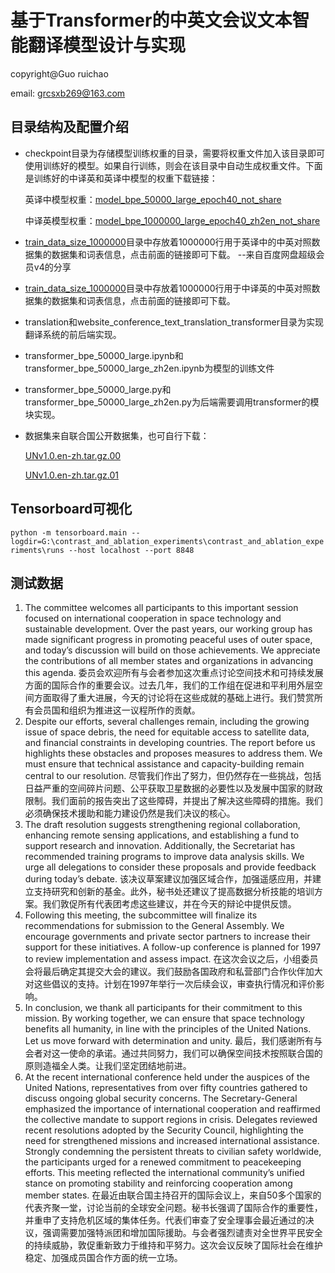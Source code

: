 # 基于Transformer的中英文会议文本智能翻译模型设计与实现
copyright@Guo ruichao 

email: grcsxb269@163.com

## 目录结构及配置介绍

- checkpoint目录为存储模型训练权重的目录，需要将权重文件加入该目录即可使用训练好的模型。如果自行训练，则会在该目录中自动生成权重文件。下面是训练好的中译英和英译中模型的权重下载链接：

  英译中模型权重：[model_bpe_50000_large_epoch40_not_share]( https://pan.baidu.com/s/1kBc4mF841_PdPDPhvMYUwQ?pwd=mjam)

  中译英模型权重：[model_bpe_1000000_large_epoch40_zh2en_not_share]( https://pan.baidu.com/s/1kBc4mF841_PdPDPhvMYUwQ?pwd=mjam)

- [train_data_size_1000000]( https://pan.baidu.com/s/1kBc4mF841_PdPDPhvMYUwQ?pwd=mjam)目录中存放着1000000行用于英译中的中英对照数据集的数据集和词表信息，点击前面的链接即可下载。
  --来自百度网盘超级会员v4的分享

- [train_data_size_1000000]( https://pan.baidu.com/s/1kBc4mF841_PdPDPhvMYUwQ?pwd=mjam)目录中存放着1000000行用于中译英的中英对照数据集的数据集和词表信息，点击前面的链接即可下载。

- translation和website_conference_text_translation_transformer目录为实现翻译系统的前后端实现。

- transformer_bpe_50000_large.ipynb和transformer_bpe_50000_large_zh2en.ipynb为模型的训练文件

- transformer_bpe_50000_large.py和transformer_bpe_50000_large_zh2en.py为后端需要调用transformer的模块实现。

- 数据集来自联合国公开数据集，也可自行下载：

  [UNv1.0.en-zh.tar.gz.00](https://www.un.org/dgacm/sites/www.un.org.dgacm/files/files/UNCORPUS/UNv1.0.en-zh.tar.gz.00)

  [UNv1.0.en-zh.tar.gz.01](https://www.un.org/dgacm/sites/www.un.org.dgacm/files/files/UNCORPUS/UNv1.0.en-zh.tar.gz.01)

  

## Tensorboard可视化
`python -m tensorboard.main --logdir=G:\contrast_and_ablation_experiments\contrast_and_ablation_experiments\runs --host localhost --port 8848`

## 测试数据
1. The committee welcomes all participants to this important session focused on international cooperation in space technology and sustainable development. Over the past years, our working group has made significant progress in promoting peaceful uses of outer space, and today’s discussion will build on those achievements. We appreciate the contributions of all member states and organizations in advancing this agenda.
委员会欢迎所有与会者参加这次重点讨论空间技术和可持续发展方面的国际合作的重要会议。过去几年，我们的工作组在促进和平利用外层空间方面取得了重大进展，今天的讨论将在这些成就的基础上进行。我们赞赏所有会员国和组织为推进这一议程所作的贡献。
2. Despite our efforts, several challenges remain, including the growing issue of space debris, the need for equitable access to satellite data, and financial constraints in developing countries. The report before us highlights these obstacles and proposes measures to address them. We must ensure that technical assistance and capacity-building remain central to our resolution.
尽管我们作出了努力，但仍然存在一些挑战，包括日益严重的空间碎片问题、公平获取卫星数据的必要性以及发展中国家的财政限制。我们面前的报告突出了这些障碍，并提出了解决这些障碍的措施。我们必须确保技术援助和能力建设仍然是我们决议的核心。
3. The draft resolution suggests strengthening regional collaboration, enhancing remote sensing applications, and establishing a fund to support research and innovation. Additionally, the Secretariat has recommended training programs to improve data analysis skills. We urge all delegations to consider these proposals and provide feedback during today’s debate.
该决议草案建议加强区域合作，加强遥感应用，并建立支持研究和创新的基金。此外，秘书处还建议了提高数据分析技能的培训方案。我们敦促所有代表团考虑这些建议，并在今天的辩论中提供反馈。
4. Following this meeting, the subcommittee will finalize its recommendations for submission to the General Assembly. We encourage governments and private sector partners to increase their support for these initiatives. A follow-up conference is planned for 1997 to review implementation and assess impact.
在这次会议之后，小组委员会将最后确定其提交大会的建议。我们鼓励各国政府和私营部门合作伙伴加大对这些倡议的支持。计划在1997年举行一次后续会议，审查执行情况和评价影响。
5. In conclusion, we thank all participants for their commitment to this mission. By working together, we can ensure that space technology benefits all humanity, in line with the principles of the United Nations. Let us move forward with determination and unity.
最后，我们感谢所有与会者对这一使命的承诺。通过共同努力，我们可以确保空间技术按照联合国的原则造福全人类。让我们坚定团结地前进。
6. At the recent international conference held under the auspices of the United Nations, representatives from over fifty countries gathered to discuss ongoing global security concerns. The Secretary-General emphasized the importance of international cooperation and reaffirmed the collective mandate to support regions in crisis. Delegates reviewed recent resolutions adopted by the Security Council, highlighting the need for strengthened missions and increased international assistance. Strongly condemning the persistent threats to civilian safety worldwide, the participants urged for a renewed commitment to peacekeeping efforts. This meeting reflected the international community’s unified stance on promoting stability and reinforcing cooperation among member states.
在最近由联合国主持召开的国际会议上，来自50多个国家的代表齐聚一堂，讨论当前的全球安全问题。秘书长强调了国际合作的重要性，并重申了支持危机区域的集体任务。代表们审查了安全理事会最近通过的决议，强调需要加强特派团和增加国际援助。与会者强烈谴责对全世界平民安全的持续威胁，敦促重新致力于维持和平努力。这次会议反映了国际社会在维护稳定、加强成员国合作方面的统一立场。